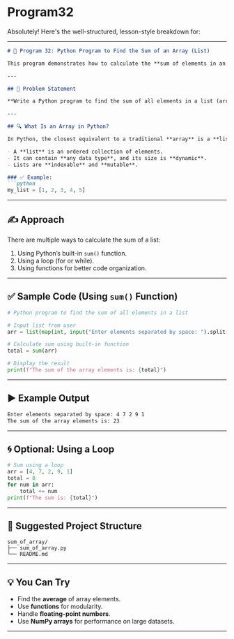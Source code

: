 # Program32
Absolutely! Here's the well-structured, lesson-style breakdown for:

---

```markdown
# 🧮 Program 32: Python Program to Find the Sum of an Array (List)

This program demonstrates how to calculate the **sum of elements in an array (list)** using Python.

---

## 📌 Problem Statement

**Write a Python program to find the sum of all elements in a list (array).**

---

## 🔍 What Is an Array in Python?

In Python, the closest equivalent to a traditional **array** is a **list**.

- A **list** is an ordered collection of elements.
- It can contain **any data type**, and its size is **dynamic**.
- Lists are **indexable** and **mutable**.

### ✅ Example:
```python
my_list = [1, 2, 3, 4, 5]
```

---

## ✍️ Approach

There are multiple ways to calculate the sum of a list:

1. Using Python’s built-in `sum()` function.
2. Using a loop (for or while).
3. Using functions for better code organization.

---

## ✅ Sample Code (Using `sum()` Function)

```python
# Python program to find the sum of all elements in a list

# Input list from user
arr = list(map(int, input("Enter elements separated by space: ").split()))

# Calculate sum using built-in function
total = sum(arr)

# Display the result
print(f"The sum of the array elements is: {total}")
```

---

## ▶️ Example Output

```bash
Enter elements separated by space: 4 7 2 9 1
The sum of the array elements is: 23
```

---

## 🌀 Optional: Using a Loop

```python
# Sum using a loop
arr = [4, 7, 2, 9, 1]
total = 0
for num in arr:
    total += num
print(f"The sum is: {total}")
```

---

## 📁 Suggested Project Structure

```
sum_of_array/
├── sum_of_array.py
└── README.md
```

---

## 💡 You Can Try

- Find the **average** of array elements.
- Use **functions** for modularity.
- Handle **floating-point numbers**.
- Use **NumPy arrays** for performance on large datasets.

---

